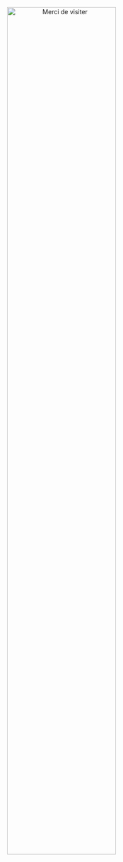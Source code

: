 <p align="center">
  <img src="https://fr.pinterest.com/pin/cprogramer-examiner-programing-sign-in-boihasbullah--612911830552733213/?raw=true" alt="Merci de visiter" width="70%" style="border-radius: 10px;"/>
</p>
